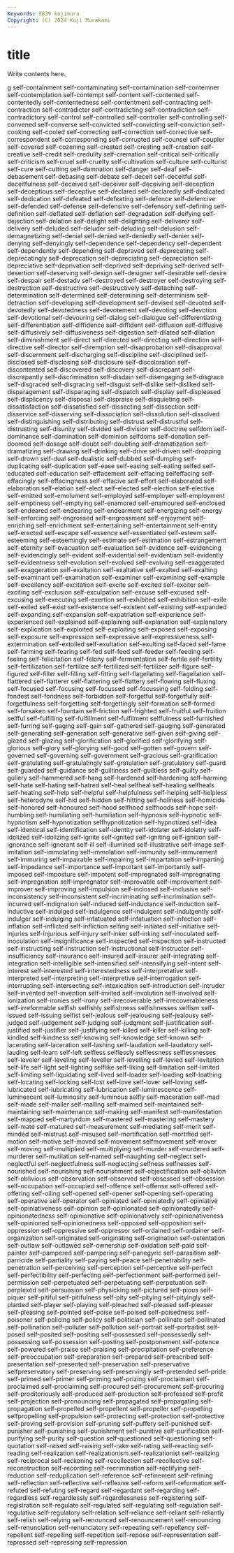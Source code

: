 ```yaml
---
Keywords: 9839 kojimura
Copyright: (C) 2024 Koji Murakami
---
```


# title

Write contents here.



g self-containment self-contaminating self-contamination
self-contemner self-contemplation self-contempt self-content self-contented self-contentedly self-contentedness self-contentment self-contracting self-contraction
self-contradicter self-contradicting self-contradiction self-contradictory self-control self-controlled self-controller self-controlling self-convened self-converse
self-convicted self-convicting self-conviction self-cooking self-cooled self-correcting self-correction self-corrective self-correspondent self-corresponding
self-corrupted self-counsel self-coupler self-covered self-cozening self-created self-creating self-creation self-creative self-credit
self-credulity self-cremation self-critical self-critically self-criticism self-cruel self-cruelty self-cultivation self-culture self-culturist
self-cure self-cutting self-damnation self-danger self-deaf self-debasement self-debasing self-debate self-deceit self-deceitful
self-deceitfulness self-deceived self-deceiver self-deceiving self-deception self-deceptious self-deceptive self-declared self-declaredly self-dedicated
self-dedication self-defeated self-defeating self-defence self-defencive self-defended self-defense self-defensive self-defensory self-defining
self-definition self-deflated self-deflation self-degradation self-deifying self-dejection self-delation self-delight self-delighting self-deliverer
self-delivery self-deluded self-deluder self-deluding self-delusion self-demagnetizing self-denial self-denied self-deniedly self-denier
self-denying self-denyingly self-dependence self-dependency self-dependent self-dependently self-depending self-depraved self-deprecating self-deprecatingly
self-deprecation self-depreciating self-depreciation self-depreciative self-deprivation self-deprived self-depriving self-derived self-desertion self-deserving
self-design self-designer self-desirable self-desire self-despair self-destadv self-destroyed self-destroyer self-destroying self-destruction
self-destructive self-destructively self-detaching self-determination self-determined self-determining self-determinism self-detraction self-developing self-development
self-devised self-devoted self-devotedly self-devotedness self-devotement self-devoting self-devotion self-devotional self-devouring self-dialog
self-dialogue self-differentiating self-differentiation self-diffidence self-diffident self-diffusion self-diffusive self-diffusively self-diffusiveness self-digestion
self-dilated self-dilation self-diminishment self-direct self-directed self-directing self-direction self-directive self-director self-diremption
self-disapprobation self-disapproval self-discernment self-discharging self-discipline self-disciplined self-disclosed self-disclosing self-disclosure self-discoloration
self-discontented self-discovered self-discovery self-discrepant self-discrepantly self-discrimination self-disdain self-disengaging self-disgrace self-disgraced
self-disgracing self-disgust self-dislike self-disliked self-disparagement self-disparaging self-dispatch self-display self-displeased self-displicency
self-disposal self-dispraise self-disquieting self-dissatisfaction self-dissatisfied self-dissecting self-dissection self-disservice self-disserving self-dissociation
self-dissolution self-dissolved self-distinguishing self-distributing self-distrust self-distrustful self-distrusting self-disunity self-divided self-division
self-doctrine selfdom self-dominance self-domination self-dominion selfdoms self-donation self-doomed self-dosage self-doubt
self-doubting self-dramatization self-dramatizing self-drawing self-drinking self-drive self-driven self-dropping self-drown self-dual
self-dualistic self-dubbed self-dumping self-duplicating self-duplication self-ease self-easing self-eating selfed self-educated
self-education self-effacement self-effacing selfeffacing self-effacingly self-effacingness self-effacive self-effort self-elaborated self-elaboration
self-elation self-elect self-elected self-election self-elective self-emitted self-emolument self-employed self-employer self-employment
self-emptiness self-emptying self-enamored self-enamoured self-enclosed self-endeared self-endearing self-endearment self-energizing self-energy
self-enforcing self-engrossed self-engrossment self-enjoyment self-enriching self-enrichment self-entertaining self-entertainment self-entity self-erected
self-escape self-essence self-essentiated self-esteem self-esteeming self-esteemingly self-estimate self-estimation self-estrangement self-eternity
self-evacuation self-evaluation self-evidence self-evidencing self-evidencingly self-evident self-evidential self-evidentism self-evidently self-evidentness
self-evolution self-evolved self-evolving self-exaggerated self-exaggeration self-exaltation self-exaltative self-exalted self-exalting self-examinant
self-examination self-examiner self-examining self-example self-excellency self-excitation self-excite self-excited self-exciter self-exciting
self-exclusion self-exculpation self-excuse self-excused self-excusing self-executing self-exertion self-exhibited self-exhibition self-exile
self-exiled self-exist self-existence self-existent self-existing self-expanded self-expanding self-expansion self-expatriation self-experience
self-experienced self-explained self-explaining self-explanation self-explanatory self-explication self-exploited self-exploiting self-exposed self-exposing
self-exposure self-expression self-expressive self-expressiveness self-extermination self-extolled self-exultation self-exulting self-faced self-fame
self-farming self-fearing self-fed self-feed self-feeder self-feeding self-feeling self-felicitation self-felony self-fermentation
self-fertile self-fertility self-fertilization self-fertilize self-fertilized self-fertilizer self-figure self-figured self-filler self-filling
self-fitting self-flagellating self-flagellation self-flattered self-flatterer self-flattering self-flattery self-flowing self-fluxing self-focused
self-focusing self-focussed self-focussing self-folding self-fondest self-fondness self-forbidden self-forgetful self-forgetfully self-forgetfulness
self-forgetting self-forgettingly self-formation self-formed self-forsaken self-fountain self-friction self-frighted self-fruitful self-fruition
selfful self-fulfilling self-fulfillment self-fulfilment selffulness self-furnished self-furring self-gaging self-gain self-gathered
self-gauging self-generated self-generating self-generation self-generative self-given self-giving self-glazed self-glazing self-glorification
self-glorified self-glorifying self-glorious self-glory self-glorying self-good self-gotten self-govern self-governed self-governing
self-government self-gracious self-gratification self-gratulating self-gratulatingly self-gratulation self-gratulatory self-guard self-guarded self-guidance
self-guiltiness self-guiltless self-guilty self-gullery self-hammered self-hang self-hardened self-hardening self-harming self-hate
self-hating self-hatred self-heal selfheal self-healing selfheals self-heating self-help self-helpful self-helpfulness
self-helping self-helpless self-heterodyne self-hid self-hidden self-hitting self-holiness self-homicide self-honored self-honoured
self-hood selfhood selfhoods self-hope self-humbling self-humiliating self-humiliation self-hypnosis self-hypnotic self-hypnotism
self-hypnotization selfhypnotization self-hypnotized self-idea self-identical self-identification self-identity self-idolater self-idolatry self-idolized
self-idolizing self-ignite self-ignited self-igniting self-ignition self-ignorance self-ignorant self-ill self-illumined self-illustrative
self-image self-imitation self-immolating self-immolation self-immunity self-immurement self-immuring self-impairable self-impairing self-impartation
self-imparting self-impedance self-importance self-important self-importantly self-imposed self-imposture self-impotent self-impregnated self-impregnating
self-impregnation self-impregnator self-improvable self-improvement self-improver self-improving self-impulsion self-inclosed self-inclusive self-inconsistency
self-inconsistent self-incriminating self-incrimination self-incurred self-indignation self-induced self-inductance self-induction self-inductive self-indulged
self-indulgence self-indulgent self-indulgently self-indulger self-indulging self-infatuated self-infatuation self-infection self-inflation self-inflicted
self-infliction selfing self-initiated self-initiative self-injuries self-injurious self-injury self-inker self-inking self-inoculated
self-inoculation self-insignificance self-inspected self-inspection self-instructed self-instructing self-instruction self-instructional self-instructor self-insufficiency
self-insurance self-insured self-insurer self-integrating self-integration self-intelligible self-intensified self-intensifying self-intent self-interest
self-interested self-interestedness self-interpretative self-interpreted self-interpreting self-interpretive self-interrogation self-interrupting self-intersecting self-intoxication
self-introduction self-intruder self-invented self-invention self-invited self-involution self-involved self-ionization self-ironies self-irony
self-irrecoverable self-irrecoverableness self-irreformable selfish selfishly selfishness selfishnesses selfism self-issued self-issuing
selfist self-jealous self-jealousing self-jealousy self-judged self-judgement self-judging self-judgment self-justification self-justified
self-justifier self-justifying self-killed self-killer self-killing self-kindled self-kindness self-knowing self-knowledge self-known
self-lacerating self-laceration self-lashing self-laudation self-laudatory self-lauding self-learn self-left selfless selflessly
selflessness selflessnesses self-leveler self-leveling self-leveller self-levelling self-levied self-levitation self-life self-light
self-lighting selflike self-liking self-limitation self-limited self-limiting self-liquidating self-lived self-loader self-loading
self-loathing self-locating self-locking self-lost self-love self-lover self-loving self-lubricated self-lubricating self-lubrication
self-luminescence self-luminescent self-luminosity self-luminous selfly self-maceration self-mad self-made self-mailer self-mailing
self-maimed self-maintained self-maintaining self-maintenance self-making self-manifest self-manifestation self-mapped self-martyrdom self-mastered
self-mastering self-mastery self-mate self-matured self-measurement self-mediating self-merit self-minded self-mistrust self-misused
self-mortification self-mortified self-motion self-motive self-moved self-movement selfmovement self-mover self-moving self-multiplied
self-multiplying self-murder self-murdered self-murderer self-mutilation self-named self-naughting self-neglect self-neglectful self-neglectfulness
self-neglecting selfness selfnesses self-nourished self-nourishing self-nourishment self-objectification self-oblivion self-oblivious self-observation
self-observed self-obsessed self-obsession self-occupation self-occupied self-offence self-offense self-offered self-offering self-oiling
self-opened self-opener self-opening self-operating self-operative self-operator self-opiniated self-opiniatedly self-opiniative self-opiniativeness
self-opinion self-opinionated self-opinionatedly self-opinionatedness self-opinionative self-opinionatively self-opinionativeness self-opinioned self-opinionedness self-opposed
self-opposition self-oppression self-oppressive self-oppressor self-ordained self-ordainer self-organization self-originated self-originating self-origination
self-ostentation self-outlaw self-outlawed self-ownership self-oxidation self-paid self-painter self-pampered self-pampering self-panegyric
self-parasitism self-parricide self-partiality self-paying self-peace self-penetrability self-penetration self-perceiving self-perception self-perceptive
self-perfect self-perfectibility self-perfecting self-perfectionment self-performed self-permission self-perpetuated self-perpetuating self-perpetuation self-perplexed
self-persuasion self-physicking self-pictured self-pious self-piquer self-pitiful self-pitifulness self-pity self-pitying self-pityingly
self-planted self-player self-playing self-pleached self-pleased self-pleaser self-pleasing self-pointed self-poise self-poised
self-poisedness self-poisoner self-policing self-policy self-politician self-pollinate self-pollinated self-pollination self-polluter self-pollution
self-portrait self-portraitist self-posed self-posited self-positing self-possessed self-possessedly self-possessing self-possession self-posting
self-postponement self-potence self-powered self-praise self-praising self-precipitation self-preference self-preoccupation self-preparation self-prepared
self-prescribed self-presentation self-presented self-preservation self-preservative selfpreservatory self-preserving self-preservingly self-pretended self-pride
self-primed self-primer self-priming self-prizing self-proclaimant self-proclaimed self-proclaiming self-procured self-procurement self-procuring
self-proditoriously self-produced self-production self-professed self-profit self-projection self-pronouncing self-propagated self-propagating self-propagation
self-propelled self-propellent self-propeller self-propelling selfpropelling self-propulsion self-protecting self-protection self-protective self-proving
self-provision self-pruning self-puffery self-punished self-punisher self-punishing self-punishment self-punitive self-purification self-purifying
self-purity self-question self-questioned self-questioning self-quotation self-raised self-raising self-rake self-rating self-reacting
self-reading self-realization self-realizationism self-realizationist self-realizing self-reciprocal self-reckoning self-recollection self-recollective self-reconstruction
self-recording self-recrimination self-rectifying self-reduction self-reduplication self-reference self-refinement self-refining self-reflection self-reflective
self-reflexive self-reform self-reformation self-refuted self-refuting self-regard self-regardant self-regarding self-regardless self-regardlessly
self-regardlessness self-registering self-registration self-regulate self-regulated self-regulating self-regulation self-regulative self-regulatory self-relation
self-reliance self-reliant self-reliantly self-relish self-relying self-renounced self-renouncement self-renouncing self-renunciation self-renunciatory
self-repeating self-repellency self-repellent self-repelling self-repetition self-repose self-representation self-repressed self-repressing self-repression
